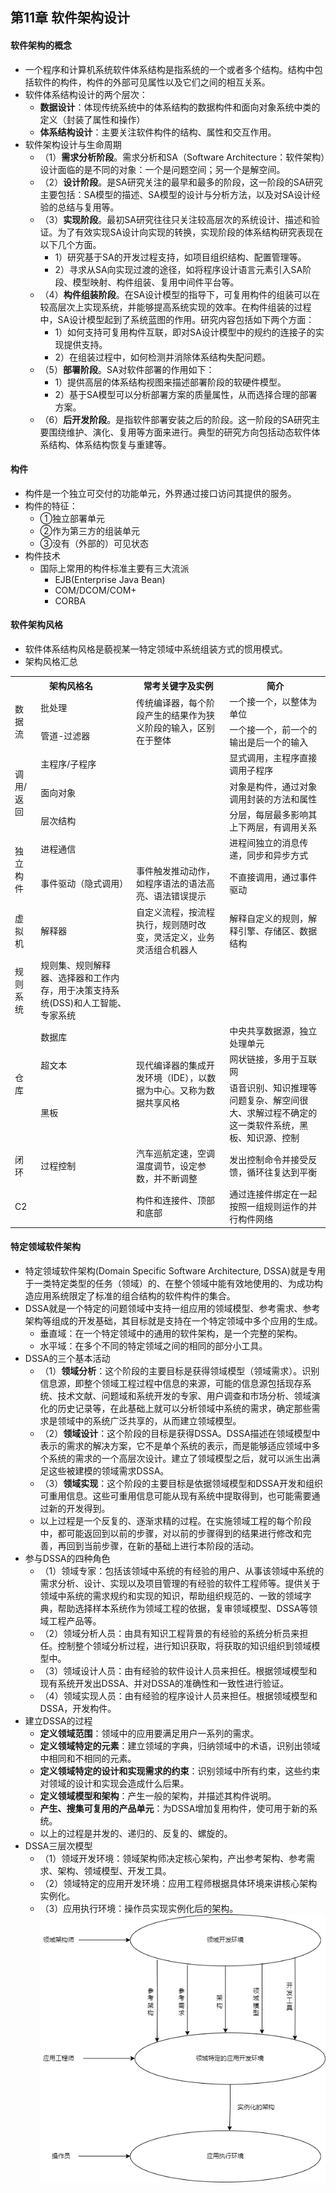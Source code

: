 ## 第11章 软件架构设计
#### 软件架构的概念
- 一个程序和计算机系统软件体系结构是指系统的一个或者多个结构。结构中包括软件的构件，构件的外部可见属性以及它们之间的相互关系。
- 软件体系结构设计的两个层次：
	- **数据设计**：体现传统系统中的体系结构的数据构件和面向对象系统中类的定义（封装了属性和操作）
	- **体系结构设计**：主要关注软件构件的结构、属性和交互作用。
- 软件架构设计与生命周期
	- （1）**需求分析阶段**。需求分析和SA（Software Architecture：软件架构）设计面临的是不同的对象：一个是问题空间；另一个是解空间。
	- （2）**设计阶段**。是SA研究关注的最早和最多的阶段，这一阶段的SA研究主要包括：SA模型的描述、SA模型的设计与分析方法，以及对SA设计经验的总结与复用等。
	- （3）**实现阶段**。最初SA研究往往只关注较高层次的系统设计、描述和验证。为了有效实现SA设计向实现的转换，实现阶段的体系结构研究表现在以下几个方面。
		- 1）研究基于SA的开发过程支持，如项目组织结构、配置管理等。
		- 2）寻求从SA向实现过渡的途径，如将程序设计语言元素引入SA阶段、模型映射、构件组装、复用中间件平台等。
	- （4）**构件组装阶段**。在SA设计模型的指导下，可复用构件的组装可以在较高层次上实现系统，并能够提高系统实现的效率。在构件组装的过程中，SA设计模型起到了系统蓝图的作用。研究内容包括如下两个方面：
		- 1）如何支持可复用构件互联，即对SA设计模型中的规约的连接子的实现提供支持。
		- 2）在组装过程中，如何检测并消除体系结构失配问题。
	- （5）**部署阶段**。SA对软件部署的作用如下：
		- 1）提供高层的体系结构视图来描述部署阶段的软硬件模型。
		- 2）基于SA模型可以分析部署方案的质量属性，从而选择合理的部署方案。
	- （6）**后开发阶段**。是指软件部署安装之后的阶段。这一阶段的SA研究主要围绕维护、演化、复用等方面来进行。典型的研究方向包括动态软件体系结构、体系结构恢复与重建等。

#### 构件
- 构件是一个独立可交付的功能单元，外界通过接口访问其提供的服务。
- 构件的特征：
	- ①独立部署单元
	- ②作为第三方的组装单元
	- ③没有（外部的）可见状态
- 构件技术
	- 国际上常用的构件标准主要有三大流派
		- EJB(Enterprise Java Bean)
		- COM/DCOM/COM+
		- CORBA

#### 软件架构风格
- 软件体系结构风格是藐视某一特定领域中系统组装方式的惯用模式。
- 架构风格汇总

<table>
	<tr>
		<th colspan="2">架构风格名</th>
		<th>常考关键字及实例</th>
		<th>简介</th>
	</tr>
	<tr>
		<td rowspan="2">数据流</td>
		<td>批处理</td>
		<td rowspan="2">传统编译器，每个阶段产生的结果作为狭义阶段的输入，区别在于整体</td>
		<td>一个接一个，以整体为单位</td>
	</tr>
	<tr>
		<td>管道-过滤器</td>
		<td>一个接一个，前一个的输出是后一个的输入</td>
	</tr>
	<tr>
		<td  rowspan="3">调用/返回</td>
		<td>主程序/子程序</td>
		<td></td>
		<td>显式调用，主程序直接调用子程序</td>
	</tr>
	<tr>
		<td>面向对象</td>
		<td></td>
		<td>对象是构件，通过对象调用封装的方法和属性</td>
	</tr>
	<tr>
		<td>层次结构</td>
		<td></td>
		<td>分层，每层最多影响其上下两层，有调用关系</td>
	</tr>
	<tr>
		<td rowspan="2">独立构件</td>
		<td>进程通信</td>
		<td></td>
		<td>进程间独立的消息传递，同步和异步方式</td>
	</tr>
	<tr>
		<td>事件驱动（隐式调用）</td>
		<td>事件触发推动动作，如程序语法的语法高亮、语法错误提示</td>
		<td>不直接调用，通过事件驱动</td>
	</tr>
	<tr>
		<td>虚拟机</td>
		<td>解释器</td>
		<td>自定义流程，按流程执行，规则随时改变，灵活定义，业务灵活组合机器人</td>
		<td>解释自定义的规则，解释引擎、存储区、数据结构</td>
	</tr>
	<tr>
		<td>规则系统</td>
		<td>规则集、规则解释器、选择器和工作内存，用于决策支持系统(DSS)和人工智能、专家系统</td>
	</tr>
	<tr>
		<td rowspan="3">仓库</td>
		<td>数据库</td>
		<td rowspan="3">现代编译器的集成开发环境（IDE），以数据为中心。又称为数据共享风格</td>
		<td>中央共享数据源，独立处理单元</td>
	</tr>
	<tr>
		<td>超文本</td>
		<td>网状链接，多用于互联网</td>
	</tr>
	<tr>
		<td>黑板</td>
		<td>语音识别、知识推理等问题复杂、解空间很大、求解过程不确定的这一类软件系统，黑板、知识源、控制</td>
	</tr>
	<tr>
		<td>闭环</td>
		<td>过程控制</td>
		<td>汽车巡航定速，空调温度调节，设定参数，并不断调整</td>
		<td>发出控制命令并接受反馈，循环往复达到平衡</td>
	</tr>
	<tr>
		<td colspan="2">C2</td>
		<td>构件和连接件、顶部和底部</td>
		<td>通过连接件绑定在一起按照一组规则运作的并行构件网络</td>
	</tr>
</table>

#### 特定领域软件架构
- 特定领域软件架构(Domain Specific Software Architecture, DSSA)就是专用于一类特定类型的任务（领域）的、在整个领域中能有效地使用的、为成功构造应用系统限定了标准的组合结构的软件构件的集合。
- DSSA就是一个特定的问题领域中支持一组应用的领域模型、参考需求、参考架构等组成的开发基础，其目标就是支持在一个特定领域中多个应用的生成。
	- 垂直域：在一个特定领域中的通用的软件架构，是一个完整的架构。
	- 水平域：在多个不同的特定领域之间的相同的部分小工具。
- DSSA的三个基本活动
	- （1）**领域分析**：这个阶段的主要目标是获得领域模型（领域需求）。识别信息源，即整个领域工程过程中信息的来源，可能的信息源包括现存系统、技术文献、问题域和系统开发的专家、用户调查和市场分析、领域演化的历史记录等，在此基础上就可以分析领域中系统的需求，确定那些需求是领域中的系统广泛共享的，从而建立领域模型。
	- （2）**领域设计**：这个阶段的目标是获得DSSA。DSSA描述在领域模型中表示的需求的解决方案，它不是单个系统的表示，而是能够适应领域中多个系统的需求的一个高层次设计。建立了领域模型之后，就可以派生出满足这些被建模的领域需求DSSA。
	- （3）**领域实现**：这个阶段的主要目标是依据领域模型和DSSA开发和组织可重用信息。这些可重用信息可能从现有系统中提取得到，也可能需要通过新的开发得到。
	- 以上过程是一个反复的、逐渐求精的过程。在实施领域工程的每个阶段中，都可能返回到以前的步骤，对以前的步骤得到的结果进行修改和完善，再回到当前步骤，在新的基础上进行本阶段的活动。
- 参与DSSA的四种角色
	- （1）领域专家：包括该领域中系统的有经验的用户、从事该领域中系统的需求分析、设计、实现以及项目管理的有经验的软件工程师等。提供关于领域中系统的需求规约和实现的知识，帮助组织规范的、一致的领域字典，帮助选择样本系统作为领域工程的依据，复审领域模型、DSSA等领域工程产品等。
	- （2）领域分析人员：由具有知识工程背景的有经验的系统分析员来担任。控制整个领域分析过程，进行知识获取，将获取的知识组织到领域模型中。
	- （3）领域设计人员：由有经验的软件设计人员来担任。根据领域模型和现有系统开发出DSSA、并对DSSA的准确性和一致性进行验证。
	- （4）领域实现人员：由有经验的程序设计人员来担任。根据领域模型和DSSA，开发构件。
- 建立DSSA的过程
	- **定义领域范围**：领域中的应用要满足用户一系列的需求。
	- **定义领域特定的元素**：建立领域的字典，归纳领域中的术语，识别出领域中相同和不相同的元素。
	- **定义领域特定的设计和实现需求的约束**：识别领域中所有约束，这些约束对领域的设计和实现会造成什么后果。
	- **定义领域模型和架构**：产生一般的架构，并描述其构件说明。
	- **产生、搜集可复用的产品单元**：为DSSA增加复用构件，使可用于新的系统。
	- 以上的过程是并发的、递归的、反复的、螺旋的。
- DSSA三层次模型
	- （1）领域开发环境：领域架构师决定核心架构，产出参考架构、参考需求、架构、领域模型、开发工具。
	- （2）领域特定的应用开发环境：应用工程师根据具体环境来讲核心架构实例化。
	- （3）应用执行环境：操作员实现实例化后的架构。
	![DSSA3.png](images/DSSA3.png)